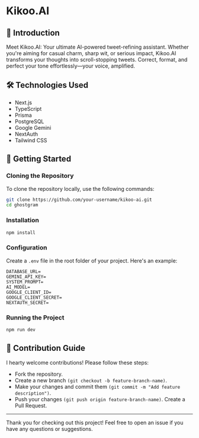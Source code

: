 # Kikoo.AI

## 📖 Introduction

Meet Kikoo.AI: Your ultimate AI-powered tweet-refining assistant. Whether you're aiming for casual charm, sharp wit, or serious impact, Kikoo.AI transforms your thoughts into scroll-stopping tweets. Correct, format, and perfect your tone effortlessly—your voice, amplified.

## 🛠️ Technologies Used

- Next.js
- TypeScript
- Prisma
- PostgreSQL
- Google Gemini
- NextAuth
- Tailwind CSS

## 🚀 Getting Started

### Cloning the Repository

To clone the repository locally, use the following commands:

```bash
git clone https://github.com/your-username/kikoo-ai.git 
cd ghostgram
```

### Installation
```bash
npm install
```
### Configuration
Create a `.env` file in the root folder of your project.
Here's an example:
```
DATABASE_URL=
GEMINI_API_KEY=
SYSTEM_PROMPT=
AI_MODEL=
GOOGLE_CLIENT_ID=
GOOGLE_CLIENT_SECRET=
NEXTAUTH_SECRET=
```

### Running the Project
```bash
npm run dev
```

## 🤝 Contribution Guide
I hearty welcome contributions! Please follow these steps:
- Fork the repository.
- Create a new branch `(git checkout -b feature-branch-name)`.
- Make your changes and commit them `(git commit -m "Add feature description")`.
- Push your changes `(git push origin feature-branch-name)`.
Create a Pull Request.

***
Thank you for checking out this project! Feel free to open an issue if you have any questions or suggestions.